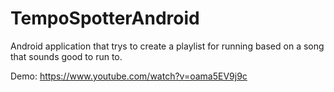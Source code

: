 # TempoSpotterAndroid
Android application that trys to create a playlist for running based on a song that sounds good to run to.

Demo: https://www.youtube.com/watch?v=oama5EV9j9c
